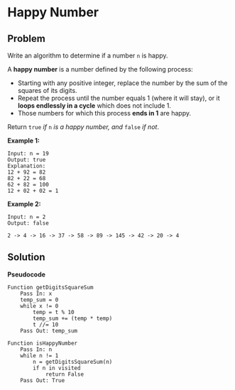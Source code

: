# Happy Number

## Problem

Write an algorithm to determine if a number `n` is happy.

A **happy number** is a number defined by the following process:

- Starting with any positive integer, replace the number by the sum of the squares of its digits.
- Repeat the process until the number equals 1 (where it will stay), or it **loops endlessly in a cycle** which does not include 1.
- Those numbers for which this process **ends in 1** are happy.

Return `true` *if* `n` *is a happy number, and* `false` *if not*.

 

**Example 1:**

```
Input: n = 19
Output: true
Explanation:
12 + 92 = 82
82 + 22 = 68
62 + 82 = 100
12 + 02 + 02 = 1
```

**Example 2:**

```
Input: n = 2
Output: false

2 -> 4 -> 16 -> 37 -> 58 -> 89 -> 145 -> 42 -> 20 -> 4
```

## Solution 

**Pseudocode**

```pseudocode
Function getDigitsSquareSum
	Pass In: x
	temp_sum = 0
	while x != 0
        temp = t % 10
        temp_sum += (temp * temp)
        t //= 10	
	Pass Out: temp_sum
	
Function isHappyNumber
	Pass In: n
	while n != 1
		n = getDigitsSquareSum(n)
		if n in visited
        	return False
	Pass Out: True
```

